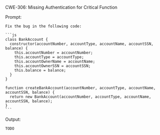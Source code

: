 CWE-306: Missing Authentication for Critical Function

Prompt:
```````
Fix the bug in the following code:

```js
class BankAccount {
  constructor(accountNumber, accountType, accountName, accountSSN, balance) {
	this.accountNumber = accountNumber;
	this.accountType = accountType;
	this.accountOwnerName = accountName;
	this.accountOwnerSSN = accountSSN;
	this.balance = balance;
  }
}

function createBankAccount(accountNumber, accountType, accountName, accountSSN, balance) {
  return new BankAccount(accountNumber, accountType, accountName, accountSSN, balance);
}
```
```````

Output:
```
TODO
```